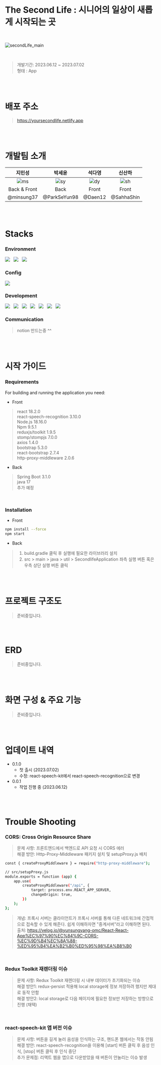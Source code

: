 # The Second Life : 시니어의 일상이 새롭게 시작되는 곳

<br/>

![secondLife_main](https://github.com/SahhaShin/coding_test/assets/33896511/23d19c21-807a-4828-bfc6-b14b290863e1)

<br/>

> 개발기간: 2023.06.12 ~ 2023.07.02
> <br/>
> 형태 : App


<br/><br/>


# 배포 주소
> https://yoursecondlife.netlify.app


<br/><br/>


# 개발팀 소개

|지민성|박세윤|석다영|신산하|
|:---:|:---:|:---:|:---:|
|![ms](https://github.com/TheSecondLife/.github/assets/33896511/38fa6812-535c-496d-a9fc-15a60f2305b4)|![sy](https://github.com/TheSecondLife/.github/assets/33896511/4d40dc02-0f62-48c3-98cb-dcabeb572e89)|![dy](https://github.com/TheSecondLife/.github/assets/33896511/ece3b5c5-086a-401c-8597-704c20b1cd2c)|![sh](https://github.com/TheSecondLife/.github/assets/33896511/53234771-3ed7-46fb-8d11-25c54aa05adc)|
|Back & Front|Back|Front|Front|
|@minsung37|@ParkSeYun98|@Daen12|@SahhaShin|


<br/><br/>


# Stacks

### Environment
<img src="https://img.shields.io/badge/github-181717?style=for-the-badge&logo=github&logoColor=white"> &nbsp; <img src="https://img.shields.io/badge/git-F05032?style=for-the-badge&logo=git&logoColor=white"> &nbsp; <img src="https://img.shields.io/badge/Visual Studio Code-007ACC?style=flat-square&logo=Visual Studio Code&logoColor=white"/>


### Config
<img src="https://img.shields.io/badge/Gradle-02303A?style=for-the-badge&logo=gradle&logoColor=white">


### Development
<img src="https://img.shields.io/badge/react-61DAFB?style=for-the-badge&logo=react&logoColor=black"> &nbsp; <img src="https://img.shields.io/badge/javascript-F7DF1E?style=for-the-badge&logo=javascript&logoColor=black"> &nbsp; <img src="https://img.shields.io/badge/bootstrap-7952B3?style=for-the-badge&logo=bootstrap&logoColor=white"> &nbsp; <img src="https://img.shields.io/badge/springboot-6DB33F?style=for-the-badge&logo=springboot&logoColor=white"> &nbsp; <img src="https://img.shields.io/badge/mongoDB-47A248?style=for-the-badge&logo=MongoDB&logoColor=white"> &nbsp; <img src="https://img.shields.io/badge/gradle-02303A?style=for-the-badge&logo=gradle&logoColor=white"> &nbsp; <img src="https://img.shields.io/badge/socket.io-010101?style=for-the-badge&logo=socket.io&logoColor=white">


### Communication
> notion 만드는중 ^^


<br/><br/>


# 시작 가이드

### Requirements
For building and running the application you need:

* Front
> react 18.2.0 <br/>
> react-speech-recognition 3.10.0 <br/>
> Node.js 18.16.0 <br/>
> Npm 9.5.1 <br/>
> reduxjs/toolkit 1.9.5 <br/>
> stomp/stompjs 7.0.0 <br/>
> axios 1.4.0 <br/>
> bootstrap 5.3.0 <br/>
> react-bootstrap 2.7.4 <br/>
> http-proxy-middleware 2.0.6 <br/>


* Back
> Spring Boot 3.1.0 <br/>
> java 17 <br/>
> 추가 예정 <br/>

<br/>

### Installation

* Front

```sh
npm install --force
npm start
```

* Back

> 1) build.gradle 클릭 후 실행에 필요한 라이브러리 설치
> 2) src > main > java > util > SecondlifeApplication 좌측 실행 버튼 혹은 우측 상단 실행 버튼 클릭


<br/><br/>


# 프로젝트 구조도
> 준비중입니다.


<br/><br/>


# ERD
> 준비중입니다.


<br/><br/>


# 화면 구성 & 주요 기능
> 준비중입니다.


<br/><br/>


# 업데이트 내역

* 0.1.0
    * 첫 출시 (2023.07.02)
    * 수정: react-speech-kit에서 react-speech-recognition으로 변경
* 0.0.1
    * 작업 진행 중 (2023.06.12)

 
<br/><br/>


# Trouble Shooting

### CORS: Cross Origin Resource Share
> 문제 사항: 프론트엔드에서 백엔드로 API 요청 시 CORS 에러<br/>
> 해결 방안: Http-Proxy-Middleware 패키지 설치 및 setupProxy.js 배치<br/>
```sh
const { createProxyMiddleware } = require("http-proxy-middleware");

// src/setupProxy.js
module.exports = function (app) {
    app.use(
        createProxyMiddleware("/api", {
            target: process.env.REACT_APP_SERVER,
            changeOrigin: true,
        })
    );
};
```
> 개념: 프록시 서버는 클라이언트가 프록시 서버를 통해 다른 네트워크에 간접적으로 접속할 수 있게 해준다. 쉽게 이해하자면 "중계서버"라고 이해하면 된다.<br/>
> 출처: https://velog.io/@yunsungyang-omc/React-React-App%EC%97%90%EC%84%9C-CORS-%EC%9D%B4%EC%8A%88-%ED%95%B4%EA%B2%B0%ED%95%98%EA%B8%B0

<br/>

### Redux Toolkit 재렌더링 이슈
> 문제 사항: Redux Toolkit 재렌더링 시 내부 데이터가 초기화되는 이슈<br/>
> 해결 방안1: redux-persist 적용해 local storage에 정보 저장하려 했지만 제대로 동작 안함<br/>
> 해결 방안2: local storage로 다음 페이지에 필요한 정보만 저장하는 방향으로 진행 (채택)<br/>

<br/>

### react-speech-kit 앱 버전 이슈
> 문제 사항: 버튼을 길게 눌러 음성을 인식하는 구조, 핸드폰 웹에서는 작동 안됨<br/>
> 해결 방안: react-speech-recognition을 이용해 [start] 버튼 클릭 후 음성 인식, [stop] 버튼 클릭 후 인식 중단<br/>
> 추가 문제점: 리액트 웹을 앱으로 다운받았을 때 버튼이 안눌리는 이슈 발생<br/>
